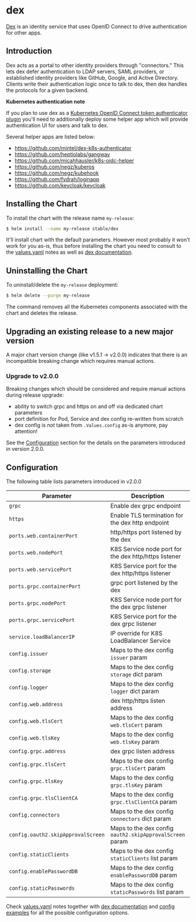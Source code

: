 # dex

[Dex][dex] is an identity service that uses OpenID Connect to drive authentication for other apps.

## Introduction

Dex acts as a portal to other identity providers through "connectors." This lets dex defer authentication to LDAP servers, SAML providers, or established identity providers like GitHub, Google, and Active Directory. Clients write their authentication logic once to talk to dex, then dex handles the protocols for a given backend.

**Kubernetes authentication note**

If you plan to use dex as a [Kubernetes OpenID Connect token authenticator plugin](http://kubernetes.io/docs/admin/authentication/#openid-connect-tokens) you'll need to additionally deploy some helper app which will provide authentication UI for users and talk to dex.

Several helper apps are listed below:
  - https://github.com/mintel/dex-k8s-authenticator
  - https://github.com/heptiolabs/gangway
  - https://github.com/micahhausler/k8s-oidc-helper
  - https://github.com/negz/kuberos
  - https://github.com/negz/kubehook
  - https://github.com/fydrah/loginapp
  - https://github.com/keycloak/keycloak

## Installing the Chart

To install the chart with the release name `my-release`:

```sh
$ helm install --name my-release stable/dex
```

It'll install chart with the default parameters. However most probably it won't work for you as-is, thus before installing the chart you need to consult to the [values.yaml](values.yaml) notes as well as [dex documentation][dex].

## Uninstalling the Chart

To uninstall/delete the `my-release` deployment:

```sh
$ helm delete --purge my-release
```

The command removes all the Kubernetes components associated with the chart and deletes the release.

## Upgrading an existing release to a new major version

A major chart version change (like v1.5.1 -> v2.0.0) indicates that there is an incompatible breaking change which requires manual actions.

### Upgrade to v2.0.0

Breaking changes which should be considered and require manual actions during release upgrade:

  - ability to switch grpc and https on and off via dedicated chart parameters 
  - port definition for Pod, Service and dex config re-written from scratch
  - dex config is _not_ taken from `.Values.config` as-is anymore, pay attention!

See the [Configuration](#configuration) section for the details on the parameters introduced in version 2.0.0.

## Configuration

The following table lists parameters introduced in v2.0.0

| Parameter | Description | Default |
| --------- | ----------- | ------- |
| `grpc` | Enable dex grpc endpoint | `true` |
| `https` | Enable TLS termination for the dex http endpoint | `false` |
| `ports.web.containerPort` | http/https port listened by the dex | `5556` |
| `ports.web.nodePort` | K8S Service node port for the dex http/https listener | `32000` |
| `ports.web.servicePort` | K8S Service port for the dex http/https listener | `32000` |
| `ports.grpc.containerPort` | grpc port listened by the dex | `5000` |
| `ports.grpc.nodePort` | K8S Service node port for the dex grpc listener | `35000` |
| `ports.grpc.servicePort` | K8S Service port for the dex grpc listener | `35000` |
| `service.loadBalancerIP` | IP override for K8S LoadBalancer Service | `""` |
| `config.issuer` | Maps to the dex config `issuer` param | `http://dex.io:8080` |
| `config.storage` | Maps to the dex config `storage` dict param | `{"type": "kubernetes", "config": {"inCluster": true}}` |
| `config.logger` | Maps to the dex config `logger` dict param | `{"level": "debug"}` |
| `config.web.address` | dex http/https listen address | `0.0.0.0` |
| `config.web.tlsCert` | Maps to the dex config `web.tlsCert` param | `/etc/dex/tls/https/server/tls.crt` |
| `config.web.tlsKey` | Maps to the dex config `web.tlsKey` param | `/etc/dex/tls/https/server/tls.key` |
| `config.grpc.address` | dex grpc listen address | `127.0.0.1` |
| `config.grpc.tlsCert` | Maps to the dex config `grpc.tlsCert` param | `/etc/dex/tls/grpc/server/tls.crt` |
| `config.grpc.tlsKey` | Maps to the dex config `grpc.tlsKey` param | `/etc/dex/tls/grpc/server/tls.key` |
| `config.grpc.tlsClientCA` | Maps to the dex config `grpc.tlsClientCA` param | `/etc/dex/tls/grpc/ca/tls.crt` |
| `config.connectors` | Maps to the dex config `connectors` dict param | `{}` |
| `config.oauth2.skipApprovalScreen` | Maps to the dex config `oauth2.skipApprovalScreen` param | `true` |
| `config.staticClients` | Maps to the dex config `staticClients` list param | `""` |
| `config.enablePasswordDB` | Maps to the dex config `enablePasswordDB` param | `true` |
| `config.staticPasswords` | Maps to the dex config `staticPasswords` list param | `""` |


Check [values.yaml](values.yaml) notes together with [dex documentation][dex] and [config examples](https://github.com/dexidp/dex/tree/master/examples) for all the possible configuration options.


[dex]: https://github.com/dexidp/dex
